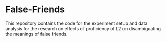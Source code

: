 # False-Friends
This repository contains the code for the experiment setup and data analysis for the research on effects of proficiency of L2 on disambiguating the meanings of false friends.
